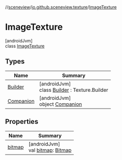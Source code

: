 //[sceneview](../../../index.md)/[io.github.sceneview.texture](../index.md)/[ImageTexture](index.md)

# ImageTexture

[androidJvm]\
class [ImageTexture](index.md)

## Types

| Name | Summary |
|---|---|
| [Builder](-builder/index.md) | [androidJvm]<br>class [Builder](-builder/index.md) : Texture.Builder |
| [Companion](-companion/index.md) | [androidJvm]<br>object [Companion](-companion/index.md) |

## Properties

| Name | Summary |
|---|---|
| [bitmap](bitmap.md) | [androidJvm]<br>val [bitmap](bitmap.md): [Bitmap](https://developer.android.com/reference/kotlin/android/graphics/Bitmap.html) |
